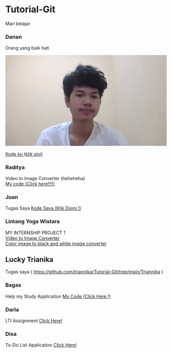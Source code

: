 # Tutorial-Git
Mari belajar

### Danan
Orang yang baik hati

![](Foto/Danan.jpg)

[Kode ku (klik sini)](Danan/)

### Raditya
Video to Image Converter (heheheha)\
[My code (Click here!!!!)](Raditya/)

### Juan
Tugas Saya
[Kode Saya (Klik Disini !)](Juan/)

### Lintang Yoga Wistara
MY INTERNSHIP PROJECT 1  
[Video to Image Converter](https://github.com/linseayw/testLTI/tree/c514985472c1eb429427dd7e2684d28e43b04c53/Video%20to%20Image%20Converter)  
[Color image to black and white image converter](https://github.com/linseayw/testLTI/tree/b062fd9f08e483deb16c8d42358c1c3835fbdd87/Video%20to%20Image%20Converter)  

## Lucky Trianika
Tugas saya ( https://github.com/triannika/Tutorial-Git/tree/main/Triannika )
### Bagas
Help my Study Application
[My Code (Click Here !)](Bagas/)

### Darla
LTI Assignment
[Click Here!](https://github.com/lyca-byte/Tutorial-Git/tree/main/Darla)

### Disa
To-Do List Application
[Click Here!](https://github.com/Disa-Fajar/Tutorial-Git/tree/main/Disa)